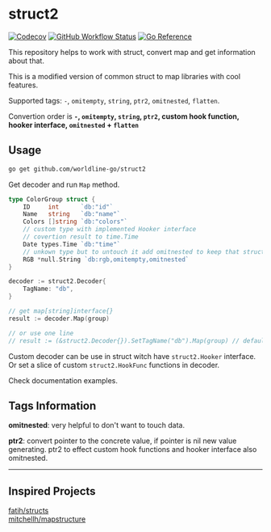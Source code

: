 # struct2

[![Codecov](https://img.shields.io/codecov/c/github/worldline-go/struct2?logo=codecov&style=flat-square)](https://app.codecov.io/gh/worldline-go/struct2)
[![GitHub Workflow Status](https://img.shields.io/github/workflow/status/worldline-go/struct2/Test?logo=github&style=flat-square&label=ci)](https://github.com/worldline-go/struct2/actions)
[![Go Reference](https://pkg.go.dev/badge/github.com/worldline-go/struct2.svg)](https://pkg.go.dev/github.com/worldline-go/struct2)

This repository helps to work with struct, convert map and get information about that.

This is a modified version of common struct to map libraries with cool features.

Supported tags: `-`, `omitempty`, `string`, `ptr2`, `omitnested`, `flatten`.

Convertion order is __`-`, `omitempty`, `string`, `ptr2`, custom hook function, hooker interface, `omitnested` + `flatten`__

## Usage

```sh
go get github.com/worldline-go/struct2
```

Get decoder and run `Map` method.

```go
type ColorGroup struct {
    ID     int      `db:"id"`
    Name   string   `db:"name"`
    Colors []string `db:"colors"`
    // custom type with implemented Hooker interface
    // covertion result to time.Time
    Date types.Time `db:"time"`
    // unkown type but to untouch it add omitnested to keep that struct type
    RGB *null.String `db:rgb,omitempty,omitnested`
}

decoder := struct2.Decoder{
    TagName: "db",
}

// get map[string]interface{}
result := decoder.Map(group)

// or use one line
// result := (&struct2.Decoder{}).SetTagName("db").Map(group) // default tag name is "struct"
```

Custom decoder can be use in struct witch have `struct2.Hooker` interface.  
Or set a slice of custom `struct2.HookFunc` functions in decoder.

Check documentation examples.

## Tags Information

__omitnested__: very helpful to don't want to touch data.

__ptr2__: convert pointer to the concrete value, if pointer is nil new value generating.
ptr2 to effect custom hook functions and hooker interface also omitnested.

---

## Inspired Projects

[fatih/structs](https://github.com/fatih/structs)  
[mitchellh/mapstructure](https://github.com/mitchellh/mapstructure)
